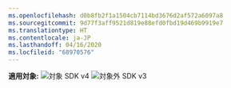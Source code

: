 ```yaml
---
ms.openlocfilehash: d0b8fb2f1a1504cb7114bd3676d2af572a6097a8
ms.sourcegitcommit: 9d77f3aff9521d819e88efd0fbd19d469b9919e7
ms.translationtype: HT
ms.contentlocale: ja-JP
ms.lasthandoff: 04/16/2020
ms.locfileid: "68970576"
---
```

<Token>**適用対象:** ![対象](../media/yes.png) SDK v4 ![対象外](../media/no.png) SDK v3 </Token>
